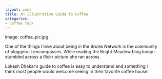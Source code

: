 ```yaml
---
layout: post
title: An Illustrative Guide to Coffee
categories:
- Coffee Talk
---
```

image: coffee_pic.jpg

One of the things I love about being in the 9rules Network is the community of bloggers it encompasses. While reading the Bright Meadow blog today I stumbled across a flickr picture she ran across.

Lokesh Dhakar’s guide to coffee is easy to understand and something I think most people would welcome seeing in their favorite coffee house.

